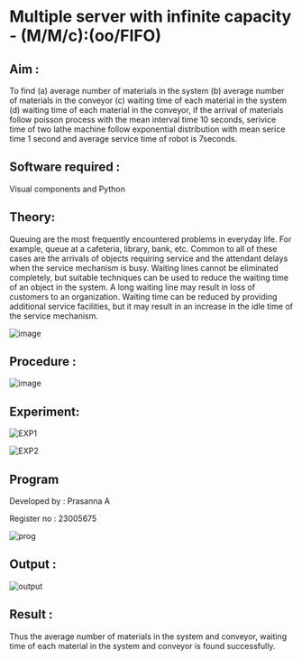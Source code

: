 # Multiple server with infinite capacity - (M/M/c):(oo/FIFO)
## Aim :
To find (a) average number of materials in the system (b) average number of materials in the conveyor (c) waiting time of each material in the system (d) waiting time of each material in the conveyor, if the arrival  of materials follow poisson process with the mean interval time 10 seconds, serivice time of two lathe machine follow exponential distribution with mean serice time 1 second and average service time of robot is 7seconds.

## Software required :
Visual components and Python

## Theory:
Queuing are the most frequently encountered problems in everyday life. For example, queue at a cafeteria, library, bank, etc. Common to all of these cases are the arrivals of objects requiring service and the attendant delays when the service mechanism is busy. Waiting lines cannot be eliminated completely, but suitable techniques can be used to reduce the waiting time of an object in the system. A long waiting line may result in loss of customers to an organization. Waiting time can be reduced by providing additional service facilities, but it may result in an increase in the idle time of the service mechanism.

![image](https://user-images.githubusercontent.com/103921593/203238035-1c8109bc-cbf2-4c77-baea-c5b682a752ef.png)

## Procedure :

![image](https://user-images.githubusercontent.com/103921593/203238265-176740b0-eae2-4772-90be-5449869ac9b0.png)

## Experiment:

![EXP1](https://github.com/prasanna-765/Muttiple-capacity-with-infinite-capacity/assets/150009505/4bd1a9b2-b025-4f68-89b9-964585588d0f)

![EXP2](https://github.com/prasanna-765/Muttiple-capacity-with-infinite-capacity/assets/150009505/74501688-f3cc-4fae-a62a-a2e718dc1115)

## Program

Developed by : Prasanna A

Register no : 23005675

![prog](https://github.com/prasanna-765/Muttiple-capacity-with-infinite-capacity/assets/150009505/7f52ff93-36fd-4f6f-97ae-16ade6377572)

## Output :





![output](https://github.com/prasanna-765/Muttiple-capacity-with-infinite-capacity/assets/150009505/da71a170-c81e-41a0-a45e-bf8f7bcefdc6)

## Result : 

Thus the average number of materials in the system and conveyor, waiting time of each material in
the system and conveyor is found successfully.
